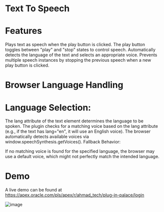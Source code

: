# Text To Speech
# Features
Plays text as speech when the play button is clicked.
The play button toggles between "play" and "stop" states to control speech.
Automatically detects the language of the text and selects an appropriate voice.
Prevents multiple speech instances by stopping the previous speech when a new play button is clicked.

# Browser Language Handling
# Language Selection:

The lang attribute of the text element determines the language to be spoken.
The plugin checks for a matching voice based on the lang attribute (e.g., if the text has lang="en", it will use an English voice).
The browser automatically detects available voices via window.speechSynthesis.getVoices().
Fallback Behavior:

If no matching voice is found for the specified language, the browser may use a default voice, which might not perfectly match the intended language.

# Demo
A live demo can be found at https://apex.oracle.com/pls/apex/r/ahmad_tech/plug-in-palace/login

![image](https://github.com/user-attachments/assets/8d9b219c-007f-453f-ad22-97c0f01935e5)


